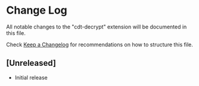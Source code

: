 # Change Log

All notable changes to the "cdt-decrypt" extension will be documented in this file.

Check [Keep a Changelog](http://keepachangelog.com/) for recommendations on how to structure this file.

## [Unreleased]

- Initial release